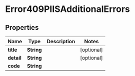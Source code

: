 # Error409PIISAdditionalErrors

## Properties
Name | Type | Description | Notes
------------ | ------------- | ------------- | -------------
**title** | **String** |  |  [optional]
**detail** | **String** |  |  [optional]
**code** | **String** |  | 
